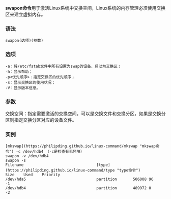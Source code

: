 **swapon命令**用于激活Linux系统中交换空间，Linux系统的内存管理必须使用交换区来建立虚拟内存。

### 语法  

```
swapon(选项)(参数)
```

### 选项  

```
-a：将/etc/fstab文件中所有设置为swap的设备，启动为交换区；
-h：显示帮助；
-p<优先顺序>：指定交换区的优先顺序；
-s：显示交换区的使用状况；
-V：显示版本信息。
```

### 参数  

交换空间：指定需要激活的交换空间，可以是交换文件和交换分区，如果是交换分区则指定交换分区对应的设备文件。

### 实例  

```
[mkswap](https://philipding.github.io/linux-command/mkswap "mkswap命令") -c /dev/hdb4 （-c是检查有无坏块）
swapon -v /dev/hdb4
swapon -s
Filename                                [type](https://philipding.github.io/linux-command/type "type命令")            Size    Used    Priority
/dev/hda5                               partition       506008 96      -1
/dev/hdb4                               partition       489972 0       -2
```